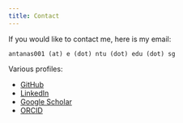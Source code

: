 ```yaml
---
title: Contact
---
```


If you would like to contact me, here is my email:
    
    
    antanas001 (at) e (dot) ntu (dot) edu (dot) sg
    

Various profiles:

- [GitHub](https://github.com/AntanasKal)
- [LinkedIn](https://www.linkedin.com/in/antanas-kalkauskas-362135135/)
- [Google Scholar](https://scholar.google.com/citations?user=8HW6G-0AAAAJ&hl=en)
- [ORCID](https://orcid.org/0000-0002-9113-5300)

